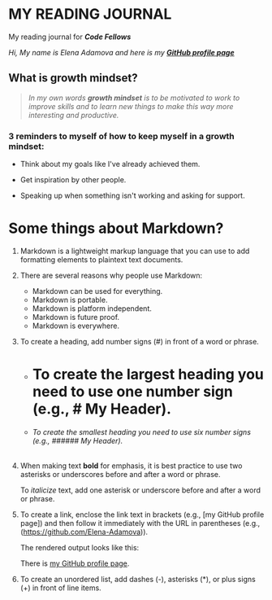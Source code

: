 # MY READING JOURNAL
My reading journal for ***Code Fellows***

_Hi, My name is Elena Adamova and here is my [**GitHub profile page**](https://elena-adamova.github.io/reading-notes/)_

## What is growth mindset?

> _In my own words **growth mindset** is to be motivated to work to improve skills and to learn new things to make this way more interesting and productive._

### 3 reminders to myself of how to keep myself in a growth mindset:

+ Think about my goals like I've already achieved them.

+ Get inspiration by other people.

+ Speaking up when something isn't working and asking for support.

# Some things about Markdown?

1. Markdown is a lightweight markup language that you can use to add formatting elements to plaintext text documents.

2. There are several reasons why people use Markdown:

    + Markdown can be used for everything.
    + Markdown is portable.
    + Markdown is platform independent.
    + Markdown is future proof.
    + Markdown is everywhere.

3. To create a heading, add number signs (#) in front of a word or phrase.

    + # To create the largest heading you need to use one number sign (e.g., # My Header).

    + ###### To create the smallest heading you need to use six number signs (e.g., ###### My Header).

4. When making text **bold** for emphasis, it is best practice to use two asterisks or underscores before and after a word or phrase.

    To *italicize* text, add one asterisk or underscore before and after a word or phrase.

5. To create a link, enclose the link text in brackets (e.g., [my GitHub profile page]) and then follow it immediately with the URL in parentheses (e.g., (https://github.com/Elena-Adamova)).

    The rendered output looks like this:

    There is [my GitHub profile page](https://github.com/elena-adamova).

6. To create an unordered list, add dashes (-), asterisks (*), or plus signs (+) in front of line items.

